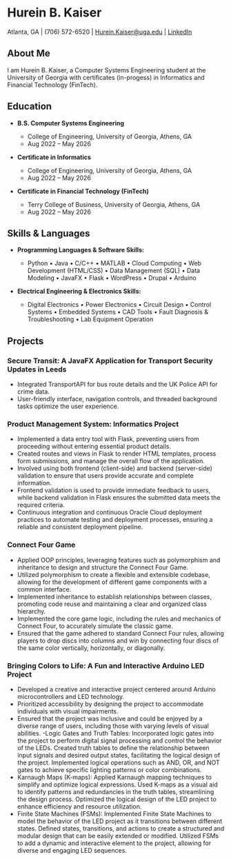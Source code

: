 # Hurein B. Kaiser

Atlanta, GA | (706) 572-6520 | Hurein.Kaiser@uga.edu | [LinkedIn](http://www.linkedin.com/in/hurein-kaiser) 

## About Me

I am Hurein B. Kaiser, a Computer Systems Engineering student at the University of Georgia with certificates (in-progess) in Informatics and Financial Technology (FinTech). 

## Education

- **B.S. Computer Systems Engineering**
  - College of Engineering, University of Georgia, Athens, GA
  - Aug 2022 – May 2026

- **Certificate in Informatics**
  - College of Engineering, University of Georgia, Athens, GA
  - Aug 2022 – May 2026

- **Certificate in Financial Technology (FinTech)**
  - Terry College of Business, University of Georgia, Athens, GA
  - Aug 2022 – May 2026

## Skills & Languages

- **Programming Languages & Software Skills:**
  - Python • Java • C/C++ • MATLAB • Cloud Computing • Web Development (HTML/CSS) • Data Management (SQL) • Data Modeling • JavaFX • Flask • WordPress • Drupal • Arduino

- **Electrical Engineering & Electronics Skills:**
  - Digital Electronics • Power Electronics • Circuit Design • Control Systems • Embedded Systems • CAD Tools • Fault Diagnosis & Troubleshooting • Lab Equipment Operation

## Projects

### Secure Transit: A JavaFX Application for Transport Security Updates in Leeds
- Integrated TransportAPI for bus route details and the UK Police API for crime data.
- User-friendly interface, navigation controls, and threaded background tasks optimize the user experience.

### Product Management System: Informatics Project
- Implemented a data entry tool with Flask, preventing users from proceeding without entering essential product details.
- Created routes and views in Flask to render HTML templates, process form submissions, and manage the overall flow of the application.
- Involved using both frontend (client-side) and backend (server-side) validation to ensure that users provide accurate and complete information.
- Frontend validation is used to provide immediate feedback to users, while backend validation in Flask ensures the submitted data meets the required criteria.
- Continuous integration and continuous Oracle Cloud deployment practices to automate testing and deployment processes, ensuring a reliable and consistent deployment pipeline.

### Connect Four Game
- Applied OOP principles, leveraging features such as polymorphism and inheritance to design and structure the Connect Four Game.
- Utilized polymorphism to create a flexible and extensible codebase, allowing for the development of different game components with a common interface.
- Implemented inheritance to establish relationships between classes, promoting code reuse and maintaining a clear and organized class hierarchy.
- Implemented the core game logic, including the rules and mechanics of Connect Four, to accurately simulate the classic game.
- Ensured that the game adhered to standard Connect Four rules, allowing players to drop discs into columns and win by connecting four discs of the same color vertically, horizontally, or diagonally.

### Bringing Colors to Life: A Fun and Interactive Arduino LED Project
- Developed a creative and interactive project centered around Arduino microcontrollers and LED technology.
- Prioritized accessibility by designing the project to accommodate individuals with visual impairments.
- Ensured that the project was inclusive and could be enjoyed by a diverse range of users, including those with varying levels of visual abilities.
-Logic Gates and Truth Tables:
Incorporated logic gates into the project to perform digital signal processing and control the behavior of the LEDs.
Created truth tables to define the relationship between input signals and desired output states, facilitating the logical design of the project.
Implemented logical operations such as AND, OR, and NOT gates to achieve specific lighting patterns or color combinations.
- Karnaugh Maps (K-maps):
Applied Karnaugh mapping techniques to simplify and optimize logical expressions.
Used K-maps as a visual aid to identify patterns and redundancies in the truth tables, streamlining the design process.
Optimized the logical design of the LED project to enhance efficiency and resource utilization.
- Finite State Machines (FSMs):
Implemented Finite State Machines to model the behavior of the LED project as it transitions between different states.
Defined states, transitions, and actions to create a structured and modular design that can be easily extended or modified.
Utilized FSMs to add a dynamic and interactive element to the project, allowing for diverse and engaging LED sequences.

